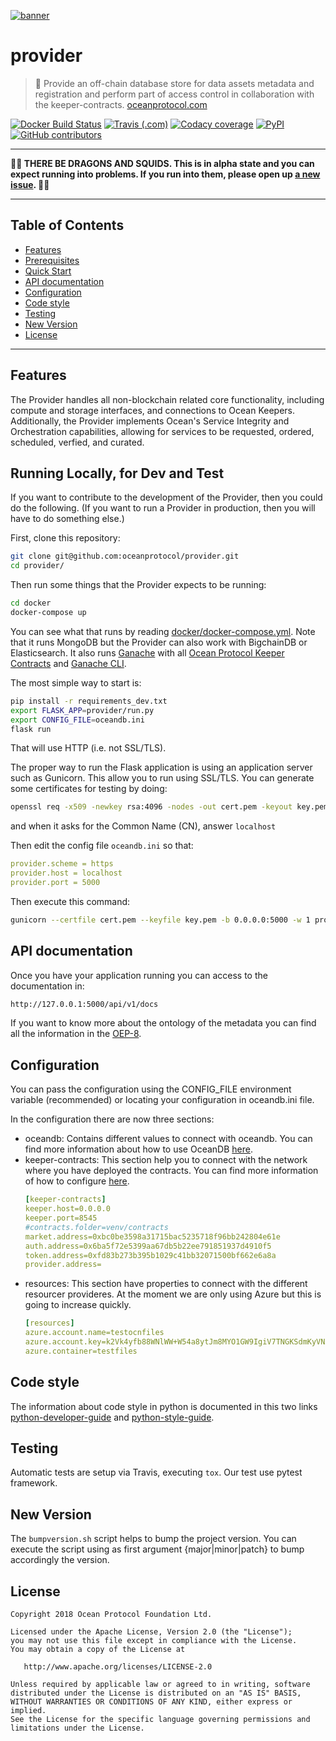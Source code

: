 [![banner](https://raw.githubusercontent.com/oceanprotocol/art/master/github/repo-banner%402x.png)](https://oceanprotocol.com)

# provider

> 🐋 Provide an off-chain database store for data assets metadata and registration and perform part of access control in collaboration with the keeper-contracts.
> [oceanprotocol.com](https://oceanprotocol.com)

[![Docker Build Status](https://img.shields.io/docker/build/oceanprotocol/provider.svg)](https://hub.docker.com/r/oceanprotocol/provider/) [![Travis (.com)](https://img.shields.io/travis/com/oceanprotocol/provider.svg)](https://travis-ci.com/oceanprotocol/provider) [![Codacy coverage](https://img.shields.io/codacy/coverage/0fa4c47049434406ad80932712f7ee6f.svg)](https://app.codacy.com/project/ocean-protocol/provider/dashboard) [![PyPI](https://img.shields.io/pypi/v/ocean-provider.svg)](https://pypi.org/project/ocean-provider/) [![GitHub contributors](https://img.shields.io/github/contributors/oceanprotocol/provider.svg)](https://github.com/oceanprotocol/provider/graphs/contributors)

---

**🐲🦑 THERE BE DRAGONS AND SQUIDS. This is in alpha state and you can expect running into problems. If you run into them, please open up [a new issue](https://github.com/oceanprotocol/provider/issues). 🦑🐲**

---

## Table of Contents

  - [Features](#features)
  - [Prerequisites](#prerequisites)
  - [Quick Start](#quick-start)
  - [API documentation](#api-documentation)
  - [Configuration](#configuration)
  - [Code style](#code-style)
  - [Testing](#testing)
  - [New Version](#new-version)
  - [License](#license)

---


## Features

The Provider handles all non-blockchain related core functionality, including compute and storage interfaces, and connections to Ocean Keepers. Additionally, the Provider implements Ocean's Service Integrity and Orchestration capabilities, allowing for services to be requested, ordered, scheduled, verfied, and curated. 

## Running Locally, for Dev and Test

If you want to contribute to the development of the Provider, then you could do the following. (If you want to run a Provider in production, then you will have to do something else.)

First, clone this repository:

```bash
git clone git@github.com:oceanprotocol/provider.git
cd provider/
```

Then run some things that the Provider expects to be running:

```bash
cd docker
docker-compose up
```

You can see what that runs by reading [docker/docker-compose.yml](docker/docker-compose.yml).
Note that it runs MongoDB but the Provider can also work with BigchainDB or Elasticsearch.
It also runs [Ganache](https://github.com/trufflesuite/ganache) with all [Ocean Protocol Keeper Contracts](https://github.com/oceanprotocol/keeper-contracts) and [Ganache CLI](https://github.com/trufflesuite/ganache-cli).

The most simple way to start is:

```bash
pip install -r requirements_dev.txt
export FLASK_APP=provider/run.py
export CONFIG_FILE=oceandb.ini 
flask run
```

That will use HTTP (i.e. not SSL/TLS).

The proper way to run the Flask application is using an application server such as Gunicorn. This allow you to run using SSL/TLS.
You can generate some certificates for testing by doing:

```bash
openssl req -x509 -newkey rsa:4096 -nodes -out cert.pem -keyout key.pem -days 365
```

and when it asks for the Common Name (CN), answer `localhost`

Then edit the config file `oceandb.ini` so that:

```yaml
provider.scheme = https
provider.host = localhost
provider.port = 5000
```

Then execute this command:

```bash
gunicorn --certfile cert.pem --keyfile key.pem -b 0.0.0.0:5000 -w 1 provider.run:app
```

## API documentation

Once you have your application running you can access to the documentation in:

```bash
http://127.0.0.1:5000/api/v1/docs
```

If you want to know more about the ontology of the metadata you can find all the information in the 
[OEP-8](https://github.com/oceanprotocol/OEPs/tree/master/8).

## Configuration

You can pass the configuration using the CONFIG_FILE environment variable (recommended) or locating your configuration in oceandb.ini file.

In the configuration there are now three sections:

- oceandb: Contains different values to connect with oceandb. You can find more information about how to use OceanDB [here](https://github.com/oceanprotocol/oceandb-driver-interface).
- keeper-contracts: This section help you to connect with the network where you have deployed the contracts. You can find more information of how to configure [here](https://github.com/oceanprotocol/squid-py#quick-start).
    ```yaml
    [keeper-contracts]
    keeper.host=0.0.0.0
    keeper.port=8545
    #contracts.folder=venv/contracts
    market.address=0xbc0be3598a31715bac5235718f96bb242804e61e
    auth.address=0x6ba5f72e5399aa67db5b22ee791851937d4910f5
    token.address=0xfd83b273b395b1029c41bb32071500bf662e6a8a
    provider.address=
    ```
- resources: This section have properties to connect with the different resourcer provideres. At the moment we are only using Azure but this is going to increase quickly.
    ```yaml
    [resources]
    azure.account.name=testocnfiles
    azure.account.key=k2Vk4yfb88WNlWW+W54a8ytJm8MYO1GW9IgiV7TNGKSdmKyVNXzyhiRZ3U1OHRotj/vTYdhJj+ho30HPyJpuYQ==
    azure.container=testfiles
    ```
    

## Code style

The information about code style in python is documented in this two links [python-developer-guide](https://github.com/oceanprotocol/dev-ocean/blob/master/doc/development/python-developer-guide.md)
and [python-style-guide](https://github.com/oceanprotocol/dev-ocean/blob/master/doc/development/python-style-guide.md).
    
## Testing

Automatic tests are setup via Travis, executing `tox`.
Our test use pytest framework.

## New Version

The `bumpversion.sh` script helps to bump the project version. You can execute the script using as first argument {major|minor|patch} to bump accordingly the version.

## License

```
Copyright 2018 Ocean Protocol Foundation Ltd.

Licensed under the Apache License, Version 2.0 (the "License");
you may not use this file except in compliance with the License.
You may obtain a copy of the License at

   http://www.apache.org/licenses/LICENSE-2.0

Unless required by applicable law or agreed to in writing, software
distributed under the License is distributed on an "AS IS" BASIS,
WITHOUT WARRANTIES OR CONDITIONS OF ANY KIND, either express or implied.
See the License for the specific language governing permissions and
limitations under the License.
